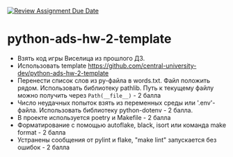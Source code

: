 [![Review Assignment Due Date](https://classroom.github.com/assets/deadline-readme-button-24ddc0f5d75046c5622901739e7c5dd533143b0c8e959d652212380cedb1ea36.svg)](https://classroom.github.com/a/L1sZ_VGv)
# python-ads-hw-2-template

* Взять код игры Виселица из прошлого ДЗ.
* Использовать template https://github.com/central-university-dev/python-ads-hw-2-template
* Перенести список слов из py-файла в words.txt. Файл положить рядом. Использовать библиотеку pathlib. Путь к текущему файлу можно получить через `Path(__file__)` - 2 балла
* Число неудачных попыток взять из переменных среды или '.env'-файла. Использовать библиотеку python-dotenv - 2 балла.
* В проекте используется poetry и Makefile - 2 балла
* Форматирование с помощью autoflake, black, isort или команда make format  - 2 балла
* Устранены сообщения от pylint и flake, "make lint" запускается без ошибок - 2 балла
